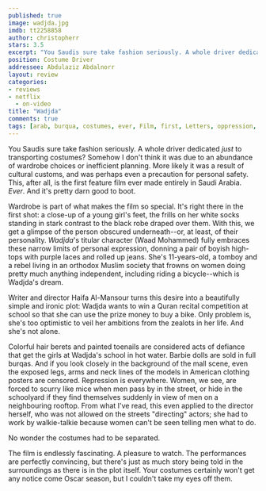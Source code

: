 ```yaml
---
published: true
image: wadjda.jpg
imdb: tt2258858
author: christopherr 
stars: 3.5
excerpt: "You Saudis sure take fashion seriously. A whole driver dedicated <em>just</em> to transporting costumes?"
position: Costume Driver
addressee: Abdulaziz Abdalnorr
layout: review
categories:
- reviews
- netflix
  - on-video
title: "Wadjda"
comments: true
tags: [arab, burqua, costumes, ever, Film, first, Letters, oppression, Saudi, Saudi Arabia, Saudis, wardrobe, women]
---
```

You Saudis sure take fashion seriously. A whole driver dedicated _just_ to transporting costumes? Somehow I don't think it was due to an abundance of wardrobe choices or inefficient planning. More likely it was a result of cultural customs, and was perhaps even a precaution for personal safety. This, after all, is the first feature film ever made entirely in Saudi Arabia. _Ever_. And it's pretty darn good to boot.

Wardrobe is part of what makes the film so special. It's right there in the first shot: a close-up of a young girl's feet, the frills on her white socks standing in stark contrast to the black robe draped over them. With this, we get a glimpse of the person obscured underneath--or, at least, of their personality. _Wadjda_'s titular character (Waad Mohammed) fully embraces these narrow limits of personal expression, donning a pair of boyish high-tops with purple laces and rolled up jeans. She's 11-years-old, a tomboy and a rebel living in an orthodox Muslim society that frowns on women doing pretty much anything independent, including riding a bicycle--which is Wadjda's dream.

Writer and director Haifa Al-Mansour turns this desire into a beautifully simple and ironic plot: Wadjda wants to win a Quran recital competition at school so that she can use the prize money to buy a bike. Only problem is, she's too optimistic to veil her ambitions from the zealots in her life. And she's not alone.

Colorful hair berets and painted toenails are considered acts of defiance that get the girls at Wadjda's school in hot water. Barbie dolls are sold in full burqas. And if you look closely in the background of the mall scene, even the exposed legs, arms and neck lines of the models in American clothing posters are censored. Repression is everywhere. Women, we see, are forced to scurry like mice when men pass by in the street, or hide in the schoolyard if they find themselves suddenly in view of men on a neighbouring rooftop. From what I've read, this even applied to the director herself, who was not allowed on the streets "directing" actors; she had to work by walkie-talkie because women can't be seen telling men what to do. 

No wonder the costumes had to be separated.

The film is endlessly fascinating. A pleasure to watch. The performances are perfectly convincing, but there's just as much story being told in the surroundings as there is in the plot itself. Your costumes certainly won't get any notice come Oscar season, but I couldn't take my eyes off them.
